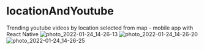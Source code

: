 # locationAndYoutube
Trending youtube videos by location selected from map - mobile app with React Native
![photo_2022-01-24_14-26-13](https://user-images.githubusercontent.com/55788161/150775104-ad4d4129-e718-45ea-b730-d007a6857878.jpg)
![photo_2022-01-24_14-26-20](https://user-images.githubusercontent.com/55788161/150775307-8a133f8c-9f4e-4c96-aa9b-78993d9546a8.jpg)
![photo_2022-01-24_14-26-25](https://user-images.githubusercontent.com/55788161/150775340-c0f3a052-07a5-45c2-ad8c-b236a637ef7f.jpg)
